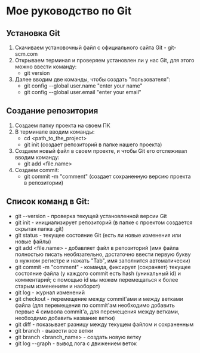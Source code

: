 # Мое руководство по Git
## Установка Git
1. Скачиваем установочный файл с официального сайта Git - git-scm.com
2. Открываем терминал и проверяем установлен ли у нас Git, для этого можно ввести команду:
    - git version
3. Далее вводим две команды, чтобы создать "пользователя":
    - git config --global user.name "enter your name"
    - git config --global user.email "enter your email"
## Создание репозитория
1. Создаем папку проекта на своем ПК
2. В терминале вводим команды:
    - cd <path_to_the_project>
    - git init (создает репозиторий в папке нашего проекта)
3. Создаем новый файл в своем проекте, и чтобы Git его отслеживал вводим команду:
    - git add <file.name>
4. Создаем commit:
    - git commit -m "comment" (создает сохраненную версию проекта в репозитории)
## Список команд в Git:
- git --version - проверка текущей установленной версии Git
- git init - инициализирует репозиторий (в папке с проектом создается скрытая папка .git)
- git status - текущее состояние Git (есть ли новые изменения или новые файлы)
- git add <file.name> - добавляет файл в репозиторий (имя файла полностью писать необязательно, достаточно ввести первую букву в нужном регистре и нажать "Tab", имя заполнится автоматически)
- git commit -m "comment" - команда, фиксирует (сохраняет) текущее состояние файла (у каждого commit есть hash (уникальный id) и комментарий; с помощью id мы можем перемещаться к более старым изменениям и наоборот)
- git log - журнал изменений
- git checkout - перемещение между commit'ами и между ветками файла (для перемещения по commit'ам необходимо добавить первые 4 символа commit'а, для перемещения между ветками, необходимо добавить название ветки)
- git diff - показывает разницу между текущем файлом и сохраненным 
- git branch - вывести все ветки 
- git branch <branch_name> - создать новую ветку
- git log --graph - вывод лога с движением веток
